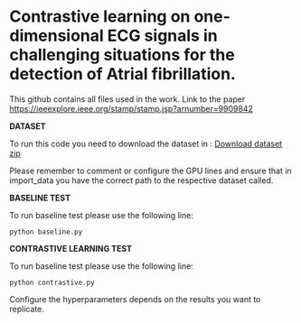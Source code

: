 # Contrastive learning on one-dimensional ECG signals in challenging situations for the detection of Atrial fibrillation.

This github contains all files used in the work.
Link to the paper https://ieeexplore.ieee.org/stamp/stamp.jsp?arnumber=9909842

 **DATASET**

To run this code you need to download the dataset in :
[Download dataset zip](https://drive.google.com/drive/folders/17OCTOtXYm5mW1qreXO9wWy_sx4AZ8khQ?usp=sharing)

Please remember to comment or configure the GPU lines and ensure that in import_data you have the correct path to the respective dataset called.

 **BASELINE TEST**

To run baseline test please use the following line:

    python baseline.py


 **CONTRASTIVE LEARNING TEST**

To run baseline test please use the following line:

    python contrastive.py

Configure the hyperparameters depends on the results you want to replicate.
